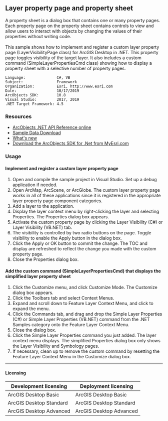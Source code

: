 ## Layer property page and property sheet

  <div xmlns="http://www.w3.org/1999/xhtml" xmlns:my="http://schemas.microsoft.com/office/infopath/2003/myXSD/2006-02-10T23:25:53">A property sheet is a dialog box that contains one or many property pages. Each property page on the property sheet contains controls to view and allow users to interact with objects by changing the values of their properties without writing code. </div>
  <div xmlns="http://www.w3.org/1999/xhtml" xmlns:my="http://schemas.microsoft.com/office/infopath/2003/myXSD/2006-02-10T23:25:53"> </div>
  <div xmlns="http://www.w3.org/1999/xhtml" xmlns:my="http://schemas.microsoft.com/office/infopath/2003/myXSD/2006-02-10T23:25:53">This sample shows how to implement and register a custom layer property page (LayerVisibilityPage class) for ArcGIS Desktop in .NET. This property page toggles visibility of the target layer. It also includes a custom command (SimpleLayerPropertiesCmd class) showing how to display a property sheet with a selective number of property pages. </div>  


<!-- TODO: Fill this section below with metadata about this sample-->
```
Language:              C#, VB
Subject:               Framework
Organization:          Esri, http://www.esri.com
Date:                  10/17/2019
ArcObjects SDK:        10.8
Visual Studio:         2017, 2019
.NET Target Framework: 4.5
```

### Resources

* [ArcObjects .NET API Reference online](http://desktop.arcgis.com/en/arcobjects/latest/net/webframe.htm)  
* [Sample Data Download](../../releases)  
* [What's new](http://desktop.arcgis.com/en/arcobjects/latest/net/webframe.htm#91cabc68-2271-400a-8ff9-c7fb25108546.htm)  
* [Download the ArcObjects SDK for .Net from MyEsri.com](https://my.esri.com/)  

### Usage
#### Implement and register a custom layer property page   
1. Open and compile the sample project in Visual Studio. Set up a debug application if needed.  
1. Open ArcMap, ArcScene, or ArcGlobe. The custom layer property page works in all of these applications since it is registered in the appropriate layer property page component categories.  
1. Add a layer to the application.  
1. Display the layer context menu by right-clicking the layer and selecting Properties. The Properties dialog box appears.  
1. Activate the custom property page by clicking the Layer Visibility (C#) or Layer Visibility (VB.NET) tab.  
1. The visibility is controlled by two radio buttons on the page. Toggle visibility to enable the Apply button in the dialog box.   
1. Click the Apply or OK button to commit the change. The TOC and display are refreshed to reflect the change you made with the custom property page.  
1. Close the Properties dialog box.  

#### Add the custom command (SimpleLayerPropertiesCmd) that displays the simplified layer property sheet  
1. Click the Customize menu, and click Customize Mode. The Customize dialog box appears.   
1. Click the Toolbars tab and select Context Menus.  
1. Expand and scroll down to Feature Layer Context Menu, and click to expand the menu.  
1. Click the Commands tab, and drag and drop the Simple Layer Properties (C#) or Simple Layer Properties (VB.NET) command from the .NET Samples category onto the Feature Layer Context Menu.   
1. Close the dialog box.  
1. Click the Simple Layer Properties command you just added. The layer context menu displays. The simplified Properties dialog box only shows the Layer Visibility and Symbology pages.  
1. If necessary, clean up to remove the custom command by resetting the Feature Layer Context Menu in the Customize dialog box.  









---------------------------------

#### Licensing  
| Development licensing | Deployment licensing | 
| ------------- | ------------- | 
| ArcGIS Desktop Basic | ArcGIS Desktop Basic |  
| ArcGIS Desktop Standard | ArcGIS Desktop Standard |  
| ArcGIS Desktop Advanced | ArcGIS Desktop Advanced |  


